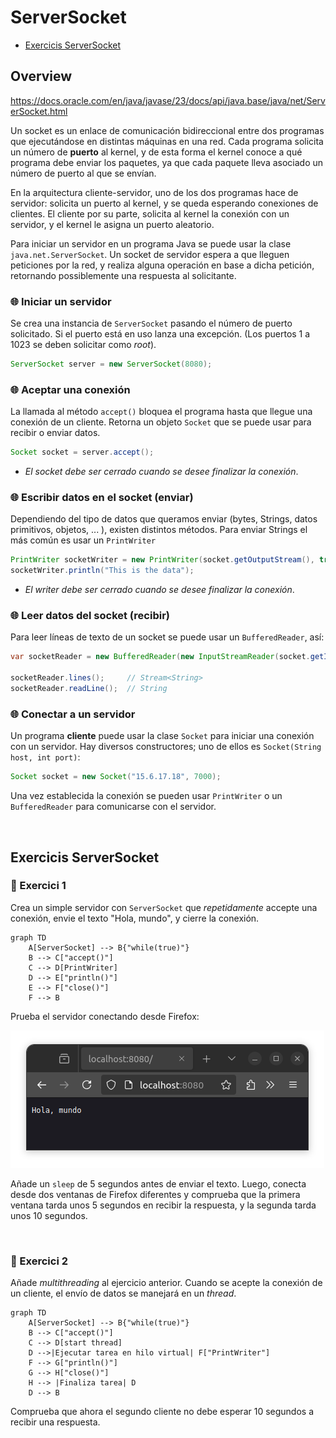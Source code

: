 # ServerSocket

* [Exercicis ServerSocket](#exercicis-serversocket)

## Overview

https://docs.oracle.com/en/java/javase/23/docs/api/java.base/java/net/ServerSocket.html

Un socket es un enlace de comunicación bidireccional entre dos programas que ejecutándose en distintas máquinas en una red. 
Cada programa solicita un número de **puerto** al kernel, y de esta forma el kernel conoce a qué programa debe enviar los paquetes, ya que cada paquete lleva asociado un número de puerto al que se envían.

En la arquitectura cliente-servidor, uno de los dos programas hace de servidor: solicita un puerto al kernel, y se queda esperando conexiones de clientes. 
El cliente por su parte, solicita al kernel la conexión con un servidor, y el kernel le asigna un puerto aleatorio.

Para iniciar un servidor en un programa Java se puede usar la clase `java.net.ServerSocket`. Un socket de servidor espera a que lleguen peticiones por la red, y realiza alguna operación en base a dicha petición, retornando possiblemente una respuesta al solicitante.


### 🌐 Iniciar un servidor

Se crea una instancia de `ServerSocket` pasando el número de puerto solicitado. Si el puerto está en uso lanza una excepción. (Los puertos 1 a 1023 se deben solicitar como _root_).

```java
ServerSocket server = new ServerSocket(8080); 
```

### 🌐 Aceptar una conexión

La llamada al método `accept()` bloquea el programa hasta que llegue una conexión de un cliente. Retorna un objeto `Socket` que se puede usar para recibir o enviar datos.

```java
Socket socket = server.accept();
```

* *El socket debe ser cerrado cuando se desee finalizar la conexión*.

### 🌐 Escribir datos en el socket (enviar)

Dependiendo del tipo de datos que queramos enviar (bytes, Strings, datos primitivos, objetos, ... ), existen distintos métodos. Para enviar Strings el más común es usar un `PrintWriter`

```java
PrintWriter socketWriter = new PrintWriter(socket.getOutputStream(), true);
socketWriter.println("This is the data");
```
* *El writer debe ser cerrado cuando se desee finalizar la conexión*.

### 🌐 Leer datos del socket (recibir)

Para leer líneas de texto de un socket se puede usar un `BufferedReader`, así:

```java
var socketReader = new BufferedReader(new InputStreamReader(socket.getInputStream()));

socketReader.lines();     // Stream<String>
socketReader.readLine();  // String
```


### 🌐 Conectar a un servidor

Un programa **cliente** puede usar la clase `Socket` para iniciar una conexión con un servidor. Hay diversos constructores; uno de ellos es `Socket(String host, int port)`:

```java
Socket socket = new Socket("15.6.17.18", 7000);
```

Una vez establecida la conexión se pueden usar `PrintWriter` o un `BufferedReader` para comunicarse con el servidor.

<br />

## Exercicis ServerSocket

### 🦫 Exercici 1

Crea un simple servidor con `ServerSocket` que _repetidamente_ accepte una conexión, envie el texto "Hola, mundo", y cierre la conexión.

```mermaid
graph TD
    A[ServerSocket] --> B{"while(true)"}
    B --> C["accept()"]
    C --> D[PrintWriter]
    D --> E["println()"]
    E --> F["close()"]
    F --> B
```

Prueba el servidor conectando desde Firefox:

![](pub/hola8080.png)

Añade un `sleep` de 5 segundos antes de enviar el texto. Luego, conecta desde dos ventanas de Firefox diferentes y comprueba que la primera ventana tarda unos 5 segundos en recibir la respuesta, y la segunda tarda unos 10 segundos.

<br />

### 🦖 Exercici 2

Añade _multithreading_ al ejercicio anterior. Cuando se acepte la conexión de un cliente, el envío de datos se manejará en un _thread_. 

```mermaid
graph TD
    A[ServerSocket] --> B{"while(true)"}
    B --> C["accept()"]
    C --> D[start thread]
    D -->|Ejecutar tarea en hilo virtual| F["PrintWriter"]
    F --> G["println()"]
    G --> H["close()"]
    H --> |Finaliza tarea| D
    D --> B
```

Comprueba que ahora el segundo cliente no debe esperar 10 segundos a recibir una respuesta.
